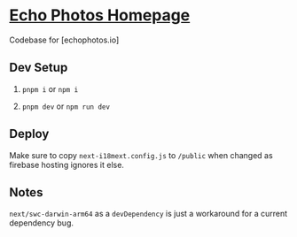 # [Echo Photos Homepage](https://www.echophotos.io)

Codebase for [echophotos.io]

## Dev Setup

1. `pnpm i` or `npm i`

2. `pnpm dev` or `npm run dev`


## Deploy
Make sure to copy `next-i18mext.config.js` to `/public` when changed as firebase hosting ignores it else.


## Notes
`next/swc-darwin-arm64` as a `devDependency` is just a workaround for a current dependency bug.
